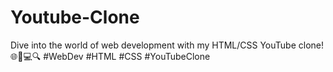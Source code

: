 # Youtube-Clone
Dive into the world of web development with my HTML/CSS YouTube clone! 🌐🎥💻🔍 #WebDev #HTML #CSS #YouTubeClone
